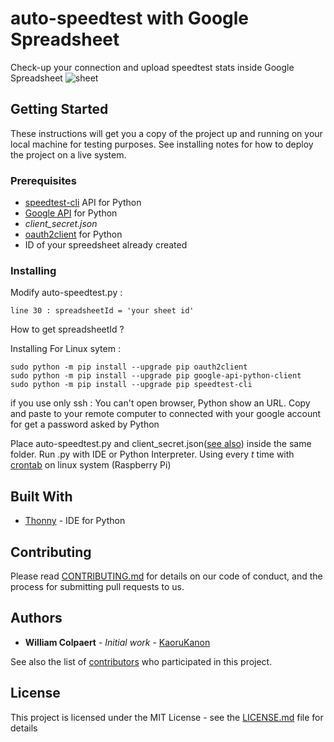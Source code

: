 # auto-speedtest with Google Spreadsheet

Check-up your connection and upload speedtest stats inside Google Spreadsheet
![sheet](https://lh5.googleusercontent.com/cCXT1FPoxUJxQEScxJH8jYFhVs3uuS_6cIJv6ETwLnursai38ItlksQpHy69pqdzLFMcIjghBa3wiw=w1842-h998-rw)

## Getting Started

These instructions will get you a copy of the project up and running on your local machine for testing purposes. See installing notes for how to deploy the project on a live system.

### Prerequisites

* [speedtest-cli](https://github.com/sivel/speedtest-cli) API for Python 
* [Google API](https://developers.google.com/api-client-library/python/start/installation) for Python
* *client_secret.json*
* [oauth2client](https://github.com/google/oauth2client) for Python
* ID of your spreedsheet already created

### Installing

Modify auto-speedtest.py :
```
line 30 : spreadsheetId = 'your sheet id'
```
How to get spreadsheetId ? 



Installing For Linux sytem : 
```
sudo python -m pip install --upgrade pip oauth2client
sudo python -m pip install --upgrade pip google-api-python-client
sudo python -m pip install --upgrade pip speedtest-cli
```
if you use only ssh :
You can't open browser, Python show an URL. Copy and paste to your remote computer to connected with your google account for get a password asked by Python

Place auto-speedtest.py and client_secret.json([see also](https://developers.google.com/api-client-library/python/guide/aaa_client_secrets)) inside the same folder. Run .py with IDE or Python Interpreter.
Using every *t* time with [crontab](https://en.wikipedia.org/wiki/Cron) on linux system (Raspberry Pi) 

## Built With

* [Thonny](http://thonny.org/) - IDE for Python

## Contributing

Please read [CONTRIBUTING.md](https://gist.github.com/PurpleBooth/b24679402957c63ec426) for details on our code of conduct, and the process for submitting pull requests to us.

## Authors

* **William Colpaert** - *Initial work* - [KaoruKanon](https://gist.github.com/KaoruKanon/)

See also the list of [contributors](https://github.com/your/project/contributors) who participated in this project.

## License

This project is licensed under the MIT License - see the [LICENSE.md](LICENSE.md) file for details
